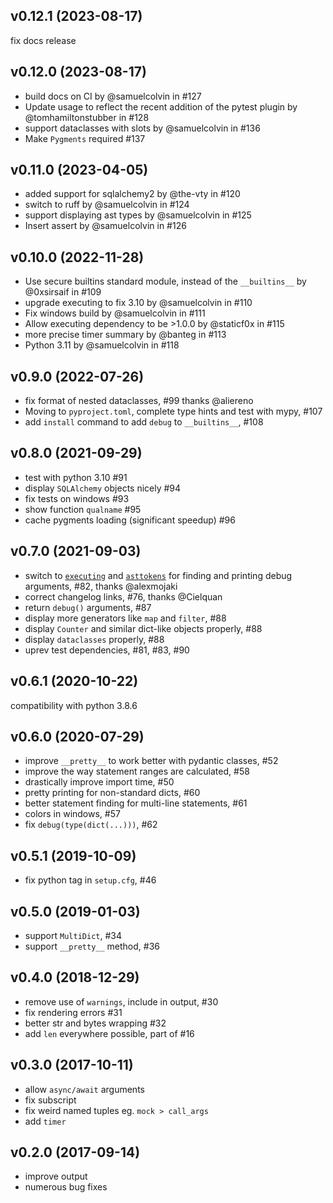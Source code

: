 ## v0.12.1 (2023-08-17)

fix docs release

## v0.12.0 (2023-08-17)

* build docs on CI by @samuelcolvin in #127
* Update usage to reflect the recent addition of the pytest plugin by @tomhamiltonstubber in #128
* support dataclasses with slots by @samuelcolvin in #136
* Make `Pygments` required #137

## v0.11.0 (2023-04-05)

* added support for sqlalchemy2 by @the-vty in #120
* switch to ruff by @samuelcolvin in #124
* support displaying ast types by @samuelcolvin in #125
* Insert assert by @samuelcolvin in #126

## v0.10.0 (2022-11-28)

* Use secure builtins standard module, instead of the `__builtins__` by @0xsirsaif in #109
* upgrade executing to fix 3.10 by @samuelcolvin in #110
* Fix windows build by @samuelcolvin in #111
* Allow executing dependency to be >1.0.0 by @staticf0x in #115
* more precise timer summary by @banteg in #113
* Python 3.11 by @samuelcolvin in #118

## v0.9.0 (2022-07-26)

* fix format of nested dataclasses, #99 thanks @aliereno
* Moving to `pyproject.toml`, complete type hints and test with mypy, #107
* add `install` command to add `debug` to `__builtins__`, #108

## v0.8.0 (2021-09-29)

* test with python 3.10 #91
* display `SQLAlchemy` objects nicely #94
* fix tests on windows #93
* show function `qualname` #95
* cache pygments loading (significant speedup) #96

## v0.7.0 (2021-09-03)

* switch to [`executing`](https://pypi.org/project/executing/) and [`asttokens`](https://pypi.org/project/asttokens/)
  for finding and printing debug arguments, #82, thanks @alexmojaki
* correct changelog links, #76, thanks @Cielquan
* return `debug()` arguments, #87
* display more generators like `map` and `filter`, #88
* display `Counter` and similar dict-like objects properly, #88
* display `dataclasses` properly, #88
* uprev test dependencies, #81, #83, #90

## v0.6.1 (2020-10-22)

compatibility with python 3.8.6

## v0.6.0 (2020-07-29)

* improve `__pretty__` to work better with pydantic classes, #52
* improve the way statement ranges are calculated, #58
* drastically improve import time, #50
* pretty printing for non-standard dicts, #60
* better statement finding for multi-line statements, #61
* colors in windows, #57
* fix `debug(type(dict(...)))`, #62

## v0.5.1 (2019-10-09)

* fix python tag in `setup.cfg`, #46

## v0.5.0 (2019-01-03)

* support `MultiDict`, #34
* support `__pretty__` method, #36

## v0.4.0 (2018-12-29)

* remove use of `warnings`, include in output, #30
* fix rendering errors #31
* better str and bytes wrapping #32
* add `len` everywhere possible, part of #16

## v0.3.0 (2017-10-11)

* allow `async/await` arguments
* fix subscript
* fix weird named tuples eg. `mock > call_args`
* add `timer`

## v0.2.0 (2017-09-14)

* improve output
* numerous bug fixes
